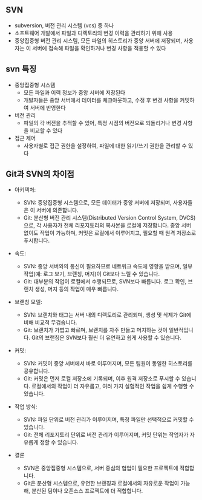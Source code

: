 ## SVN
- subversion, 버전 관리 시스템 (vcs) 중 하나
- 소프트웨어 개발에서 파일과 디렉토리의 변경 이력을 관리하기 위해 사용
- 중앙집중형 버전 관리 시스템, 모든 파일의 히스토리가 중앙 서버에 저장되며, 사용자는 이 서버에 접속해 파일을 확인하거나 변경 사항을 적용할 수 있다

## svn 특징
- 중앙집중형 시스템
    - 모든 파일과 이력 정보가 중앙 서버에 저장된다
    - 개발자들은 중앙 서버에서 데이터를 체크아웃하고, 수정 후 변경 사항을 커밋하여 서버에 반영한다
- 버전 관리
    - 파일의 각 버전을 추적할 수 있어, 특정 시점의 버전으로 되돌리거나 변경 사항을 비교할 수 있다
- 접근 제어
    - 사용자별로 접근 권한을 설정하여, 파일에 대한 읽기/쓰기 권한을 관리할 수 있다
    
    
## Git과 SVN의 차이점
- 아키텍처:
    - SVN: 중앙집중형 시스템으로, 모든 데이터가 중앙 서버에 저장되며, 사용자들은 이 서버에 의존합니다.
    - Git: 분산형 버전 관리 시스템(Distributed Version Control System, DVCS)으로, 각 사용자가 전체 리포지토리의 복사본을 로컬에 저장합니다. 중앙 서버 없이도 작업이 가능하며, 커밋은 로컬에서 이루어지고, 필요할 때 원격 저장소로 푸시합니다.

- 속도:
    - SVN: 중앙 서버와의 통신이 필요하므로 네트워크 속도에 영향을 받으며, 일부 작업(예: 로그 보기, 브랜칭, 머지)이 Git보다 느릴 수 있습니다.
    - Git: 대부분의 작업이 로컬에서 수행되므로, SVN보다 빠릅니다. 로그 확인, 브랜치 생성, 머지 등의 작업이 매우 빠릅니다.

- 브랜칭 모델:
    - SVN: 브랜치와 태그는 서버 내의 디렉토리로 관리되며, 생성 및 삭제가 Git에 비해 비교적 무겁습니다.
    - Git: 브랜치가 가볍고 빠르며, 브랜치를 자주 만들고 머지하는 것이 일반적입니다. Git의 브랜칭은 SVN보다 훨씬 더 유연하고 쉽게 사용할 수 있습니다.

- 커밋:
    - SVN: 커밋이 중앙 서버에서 바로 이루어지며, 모든 팀원이 동일한 히스토리를 공유합니다.
    - Git: 커밋은 먼저 로컬 저장소에 기록되며, 이후 원격 저장소로 푸시할 수 있습니다. 로컬에서의 작업이 더 자유롭고, 여러 가지 실험적인 작업을 쉽게 수행할 수 있습니다.

- 작업 방식:
    - SVN: 파일 단위로 버전 관리가 이루어지며, 특정 파일만 선택적으로 커밋할 수 있습니다.
    - Git: 전체 리포지토리 단위로 버전 관리가 이루어지며, 커밋 단위는 작업자가 자유롭게 정할 수 있습니다.

- 결론
    - SVN은 중앙집중형 시스템으로, 서버 중심의 협업이 필요한 프로젝트에 적합합니다.
    - Git은 분산형 시스템으로, 유연한 브랜칭과 로컬에서의 자유로운 작업이 가능해, 분산된 팀이나 오픈소스 프로젝트에 더 적합합니다.